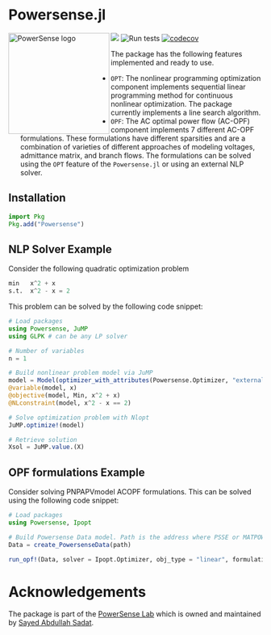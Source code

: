 # Powersense.jl

<img src="https://powersense.github.io//assets/Powersense_logo.png" align="left" width="200" alt="PowerSense logo">

<a href="https://www.powersense.io/)"><img src="https://img.shields.io/badge/powered%20by-PowerSENSE-blue"/></a>
![Run tests](https://github.com/PowerSense/Powersense.jl/workflows/Run%20tests/badge.svg?branch=master)
[![codecov](https://codecov.io/gh/PowerSense/Powersense.jl/branch/master/graph/badge.svg?token=SUH4VPE41D)](https://codecov.io/gh/PowerSense/Powersense.jl)
<!-- [![Documentation](https://github.com/PowerSense/Powersense.jl/workflows/Documentation/badge.svg)](https://www.powersense.io/) -->

The package has the following features implemented and ready to use.

- `OPT`: The nonlinear programming optimization component implements sequential linear programming method for continuous nonlinear optimization. The package currently implements a line search algorithm.
- `OPF`: The AC optimal power flow (AC-OPF) component implements 7 different AC-OPF formulations. These formulations have different sparsities and are a combination of varieties of different approaches of modeling voltages, admittance matrix, and branch flows. The formulations can be solved using the `OPT` feature of the `Powersense.jl` or using an external NLP solver.


## Installation

```julia
import Pkg
Pkg.add("Powersense")
```


## NLP Solver Example

Consider the following quadratic optimization problem

```julia
min   x^2 + x 
s.t.  x^2 - x = 2
```

This problem can be solved by the following code snippet:
```julia
# Load packages
using Powersense, JuMP
using GLPK # can be any LP solver

# Number of variables
n = 1

# Build nonlinear problem model via JuMP
model = Model(optimizer_with_attributes(Powersense.Optimizer, "external_optimizer" => GLPK.Optimizer))
@variable(model, x)
@objective(model, Min, x^2 + x)
@NLconstraint(model, x^2 - x == 2)

# Solve optimization problem with Nlopt
JuMP.optimize!(model)

# Retrieve solution
Xsol = JuMP.value.(X)
```

## OPF formulations Example

Consider solving PNPAPVmodel ACOPF formulations. This can be solved using the following code snippet:
```julia
# Load packages
using Powersense, Ipopt

# Build Powersense Data model. Path is the address where PSSE or MATPOWER files are located.
Data = create_PowersenseData(path)

run_opf!(Data, solver = Ipopt.Optimizer, obj_type = "linear", formulation = PNPAPVmodel);
```

# Acknowledgements

The package is part of the [PowerSense Lab](https://www.powersense.io/) which is owned and maintained by [Sayed Abdullah Sadat](https://www.sayedsadat.com/).
